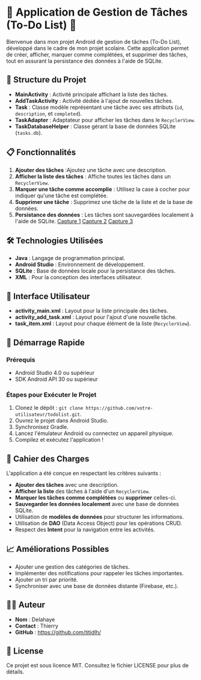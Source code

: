 # 📝 Application de Gestion de Tâches (To-Do List) 📅

Bienvenue dans mon projet Android de gestion de tâches (To-Do List), développé dans le cadre de mon projet scolaire. Cette application permet de créer, afficher, marquer comme complétées, et supprimer des tâches, tout en assurant la persistance des données à l'aide de SQLite.

## 📂 Structure du Projet
- **MainActivity** : Activité principale affichant la liste des tâches.
- **AddTaskActivity** : Activité dédiée à l'ajout de nouvelles tâches.
- **Task** : Classe modèle représentant une tâche avec ses attributs (`id`, `description`, et `completed`).
- **TaskAdapter** : Adaptateur pour afficher les tâches dans le `RecyclerView`.
- **TaskDatabaseHelper** : Classe gérant la base de données SQLite (`tasks.db`).

## 📋 Fonctionnalités
1. **Ajouter des tâches** :Ajoutez une tâche avec une description. 
2. **Afficher la liste des tâches** : Affiche toutes les tâches dans un `RecyclerView`.
3. **Marquer une tâche comme accomplie** : Utilisez la case à cocher pour indiquer qu'une tâche est complétée.
4. **Supprimer une tâche** : Supprimez une tâche de la liste et de la base de données.
5. **Persistance des données** : Les tâches sont sauvegardées localement à l'aide de SQLite.
[Capture 1](https://github.com/user-attachments/assets/2f2c8ad8-84ba-4cbb-a377-b0c9d9abca84)
[Capture 2](https://github.com/titidlh/Todolist/blob/master/supprimer%20task.png)
[Capture 3](https://github.com/titidlh/Todolist/blob/master/supprimer.png)

## 🛠️ Technologies Utilisées
- **Java** : Langage de programmation principal.
- **Android Studio** : Environnement de développement.
- **SQLite** : Base de données locale pour la persistance des tâches.
- **XML** : Pour la conception des interfaces utilisateur.

## 🎨 Interface Utilisateur
- **activity_main.xml** : Layout pour la liste principale des tâches.
- **activity_add_task.xml** : Layout pour l'ajout d'une nouvelle tâche.
- **task_item.xml** : Layout pour chaque élément de la liste (`RecyclerView`).

## 🚀 Démarrage Rapide
### Prérequis
- Android Studio 4.0 ou supérieur
- SDK Android API 30 ou supérieur

### Étapes pour Exécuter le Projet
1. Clonez le dépôt : `git clone https://github.com/votre-utilisateur/todolist.git`.
2. Ouvrez le projet dans Android Studio.
3. Synchronisez Gradle.
4. Lancez l'émulateur Android ou connectez un appareil physique.
5. Compilez et exécutez l'application !

## 📜 Cahier des Charges
L'application a été conçue en respectant les critères suivants :

- **Ajouter des tâches** avec une description.
- **Afficher la liste** des tâches à l'aide d'un `RecyclerView`.
- **Marquer les tâches comme complétées** ou **supprimer** celles-ci.
- **Sauvegarder les données localement** avec une base de données SQLite.
- Utilisation de **modèles de données** pour structurer les informations.
- Utilisation de **DAO** (Data Access Object) pour les opérations CRUD.
- Respect des **Intent** pour la navigation entre les activités.

## 📈 Améliorations Possibles
- Ajouter une gestion des catégories de tâches.
- Implémenter des notifications pour rappeler les tâches importantes.
- Ajouter un tri par priorité.
- Synchroniser avec une base de données distante (Firebase, etc.).

## 👨‍💻 Auteur
- **Nom** : Delahaye
- **Contact** : Thierry
- **GitHub** :  https://github.com/titidlh/

## 📝 License
Ce projet est sous licence MIT. Consultez le fichier LICENSE pour plus de détails.
